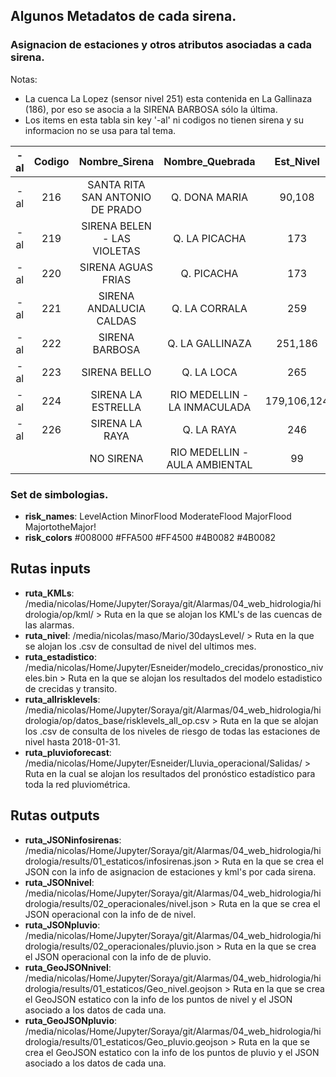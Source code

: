 ## Algunos Metadatos de cada sirena.

### Asignacion de estaciones y otros atributos asociadas a cada sirena.

Notas:
- La cuenca La Lopez (sensor nivel 251) esta contenida en La Gallinaza (186), por eso se asocia a la SIRENA BARBOSA sólo la última.
- Los items en esta tabla sin key '-al' ni codigos no tienen sirena y su informacion no se usa para tal tema.

|-al|Codigo|Nombre_Sirena|Nombre_Quebrada|Est_Nivel|Est_PluvioAdentro|Est_PluvioAfuera|Est_MeteoAdentro|Est_MeteoAfuera|Est_N30m|Est_Tto|
|:-:|:----:|:-----------:|:-------------:|:-------:|:---------------:|:--------------:|:--------------:|:-------------:|:------:|:-----:|
|-al|216|SANTA RITA SAN ANTONIO DE PRADO|Q. DONA MARIA|90,108|3,18,43||197|249|108||
|-al|219|SIRENA BELEN - LAS VIOLETAS|Q. LA PICACHA|173|29|1,8||249|||
|-al|220|SIRENA AGUAS FRIAS|Q. PICACHA|173|29|1,8,9||249|||
|-al|221|SIRENA ANDALUCIA CALDAS|Q. LA CORRALA|259||33,253||105||||
|-al|222|SIRENA BARBOSA|Q. LA GALLINAZA|251,186||234,30||82|||
|-al|223|SIRENA BELLO|Q. LA LOCA|265||12,14,48,89|||||
|-al|224|SIRENA LA ESTRELLA|RIO MEDELLIN - LA INMACULADA|179,106,124|267,61,261,33,253||105||179,106|179|
|-al|226|SIRENA LA RAYA|Q. LA RAYA|246|261|61||105|||
|||NO SIRENA|RIO MEDELLIN - AULA AMBIENTAL|99||160,227,194,190,168,165,234,30,66,127,31,88,47,72,278,32,75,51,37,74,76,70,248,63,4,275,89,154,121,14,48,242,7,241,24,40,274,55,16,42|||||

### Set de simbologias.

- **risk_names**: LevelAction MinorFlood ModerateFlood MajorFlood MajortotheMajor!
- **risk_colors** #008000 #FFA500 #FF4500 #4B0082 #4B0082

## Rutas inputs

- **ruta_KMLs**: /media/nicolas/Home/Jupyter/Soraya/git/Alarmas/04_web_hidrologia/hidrologia/op/kml/
        > Ruta en la que se alojan los KML's de las cuencas de las alarmas.
- **ruta_nivel**: /media/nicolas/maso/Mario/30daysLevel/
        > Ruta en la que se alojan los .csv de consultad de nivel del ultimos mes.
- **ruta_estadistico**: /media/nicolas/Home/Jupyter/Esneider/modelo_crecidas/pronostico_niveles.bin
        > Ruta en la que se alojan los resultados del modelo estadistico de crecidas y transito.
- **ruta_allrisklevels**: /media/nicolas/Home/Jupyter/Soraya/git/Alarmas/04_web_hidrologia/hidrologia/op/datos_base/risklevels_all_op.csv
        > Ruta en la que se alojan los .csv de consulta de los niveles de riesgo de todas las estaciones de nivel hasta 2018-01-31.
- **ruta_pluvioforecast**: /media/nicolas/Home/Jupyter/Esneider/Lluvia_operacional/Salidas/
        > Ruta en la cual se alojan los resultados del pronóstico estadístico para toda la red pluviométrica.

## Rutas outputs

- **ruta_JSONinfosirenas**: /media/nicolas/Home/Jupyter/Soraya/git/Alarmas/04_web_hidrologia/hidrologia/results/01_estaticos/infosirenas.json
        > Ruta en la que se crea el JSON con la info de asignacion de estaciones y kml's por cada sirena.
- **ruta_JSONnivel**: /media/nicolas/Home/Jupyter/Soraya/git/Alarmas/04_web_hidrologia/hidrologia/results/02_operacionales/nivel.json
        > Ruta en la que se crea el JSON operacional con la info de de nivel.
- **ruta_JSONpluvio**: /media/nicolas/Home/Jupyter/Soraya/git/Alarmas/04_web_hidrologia/hidrologia/results/02_operacionales/pluvio.json
        > Ruta en la que se crea el JSON operacional con la info de de pluvio.
- **ruta_GeoJSONnivel**: /media/nicolas/Home/Jupyter/Soraya/git/Alarmas/04_web_hidrologia/hidrologia/results/01_estaticos/Geo_nivel.geojson
        > Ruta en la que se crea el GeoJSON estatico con la info de los puntos de nivel y el JSON asociado a los datos de cada una.
- **ruta_GeoJSONpluvio**: /media/nicolas/Home/Jupyter/Soraya/git/Alarmas/04_web_hidrologia/hidrologia/results/01_estaticos/Geo_pluvio.geojson
        > Ruta en la que se crea el GeoJSON estatico con la info de los puntos de pluvio y el JSON asociado a los datos de cada una.

